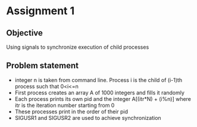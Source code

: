 # Assignment 1  
## Objective  
Using signals to synchronize execution of child processes  

## Problem statement
* integer n is taken from command line. Process i is the child of (i-1)th process such that 0<i<=n  
* First process creates an array A of 1000 integers and fills it randomly  
* Each process prints its own pid and the integer A[(itr*N) + (i%n)] where itr is the iteration number starting from 0  
* These processes print in the order of their pid  
* SIGUSR1 and SIGUSR2 are used to achieve synchronization  